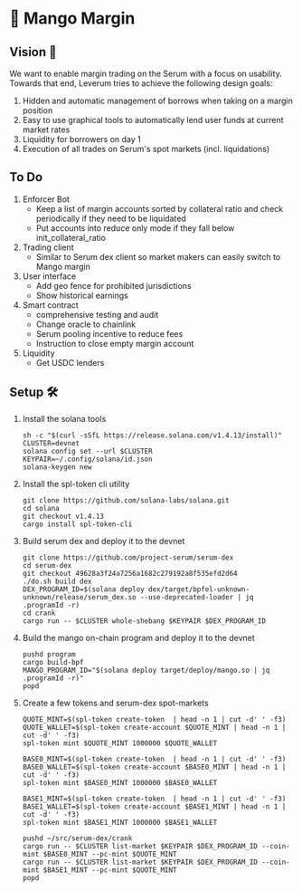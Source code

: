 # 🥭 Mango Margin

## Vision 💫

We want to enable margin trading on the Serum with a focus on usability. Towards that end, Leverum tries to achieve the following design goals:

1. Hidden and automatic management of borrows when taking on a margin position
2. Easy to use graphical tools to automatically lend user funds at current market rates
3. Liquidity for borrowers on day 1
4. Execution of all trades on Serum's spot markets (incl. liquidations)

## To Do
1. Enforcer Bot
    * Keep a list of margin accounts sorted by collateral ratio and check periodically if they need to be liquidated
    * Put accounts into reduce only mode if they fall below init_collateral_ratio
2. Trading client
    * Similar to Serum dex client so market makers can easily switch to Mango margin
3. User interface
    * Add geo fence for prohibited jurisdictions
    * Show historical earnings
4. Smart contract
    * comprehensive testing and audit
    * Change oracle to chainlink
    * Serum pooling incentive to reduce fees
    * Instruction to close empty margin account
5. Liquidity
    * Get USDC lenders

## Setup 🛠

1. Install the solana tools
    ```
    sh -c "$(curl -sSfL https://release.solana.com/v1.4.13/install)"
    CLUSTER=devnet
    solana config set --url $CLUSTER
    KEYPAIR=~/.config/solana/id.json
    solana-keygen new
    ```
2. Install the spl-token cli utility

    ```
    git clone https://github.com/solana-labs/solana.git
    cd solana
    git checkout v1.4.13
    cargo install spl-token-cli
    ```

3. Build serum dex and deploy it to the devnet

    ```
    git clone https://github.com/project-serum/serum-dex
    cd serum-dex
    git checkout 49628a3f24a7256a1682c279192a8f535efd2d64
    ./do.sh build dex
    DEX_PROGRAM_ID=$(solana deploy dex/target/bpfel-unknown-unknown/release/serum_dex.so --use-deprecated-loader | jq .programId -r)
    cd crank
    cargo run -- $CLUSTER whole-shebang $KEYPAIR $DEX_PROGRAM_ID
    ```

3. Build the mango on-chain program and deploy it to the devnet

    ```
    pushd program
    cargo build-bpf
    MANGO_PROGRAM_ID="$(solana deploy target/deploy/mango.so | jq .programId -r)"
    popd
    ```

4. Create a few tokens and serum-dex spot-markets

    ```
    QUOTE_MINT=$(spl-token create-token  | head -n 1 | cut -d' ' -f3)
    QUOTE_WALLET=$(spl-token create-account $QUOTE_MINT | head -n 1 | cut -d' ' -f3)
    spl-token mint $QUOTE_MINT 1000000 $QUOTE_WALLET

    BASE0_MINT=$(spl-token create-token  | head -n 1 | cut -d' ' -f3)
    BASE0_WALLET=$(spl-token create-account $BASE0_MINT | head -n 1 | cut -d' ' -f3)
    spl-token mint $BASE0_MINT 1000000 $BASE0_WALLET

    BASE1_MINT=$(spl-token create-token  | head -n 1 | cut -d' ' -f3)
    BASE1_WALLET=$(spl-token create-account $BASE1_MINT | head -n 1 | cut -d' ' -f3)
    spl-token mint $BASE1_MINT 1000000 $BASE1_WALLET

    pushd ~/src/serum-dex/crank
    cargo run -- $CLUSTER list-market $KEYPAIR $DEX_PROGRAM_ID --coin-mint $BASE0_MINT --pc-mint $QUOTE_MINT
    cargo run -- $CLUSTER list-market $KEYPAIR $DEX_PROGRAM_ID --coin-mint $BASE1_MINT --pc-mint $QUOTE_MINT
    popd

    ```



